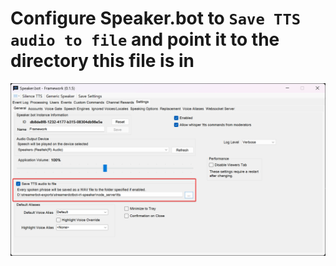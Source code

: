 # Configure Speaker.bot to `Save TTS audio to file` and point it to the directory this file is in

![alt text](image.png)
